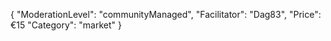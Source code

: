 {
"ModerationLevel": "communityManaged",
"Facilitator": "Dag83",
"Price": €15
"Category": "market"
}
